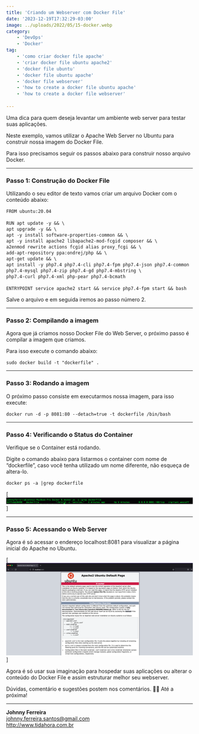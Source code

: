```yaml
---
title: 'Criando um Webserver com Docker File'
date: '2023-12-19T17:32:29-03:00'
image: ../uploads/2022/05/15-docker.webp
category:
    - 'DevOps'
    - 'Docker'
tag:
    - 'como criar docker file apache'
    - 'criar docker file ubuntu apache2'
    - 'docker file ubuntu'
    - 'docker file ubuntu apache'
    - 'docker file webserver'
    - 'how to create a docker file ubuntu apache'
    - 'how to create a docker file webserver'

---
```



Uma dica para quem deseja levantar um ambiente web server para testar suas aplicações.

Neste exemplo, vamos utilizar o Apache Web Server no Ubuntu para construir nossa imagem do Docker File.

Para isso precisamos seguir os passos abaixo para construir nosso arquivo Docker.

- - - - - -

### Passo 1: Construção do Docker File

Utilizando o seu editor de texto vamos criar um arquivo Docker com o conteúdo abaixo:

```
FROM ubuntu:20.04

RUN apt update -y && \
apt upgrade -y && \
apt -y install software-properties-common && \
apt -y install apache2 libapache2-mod-fcgid composer && \
a2enmod rewrite actions fcgid alias proxy_fcgi && \
add-apt-repository ppa:ondrej/php && \
apt-get update && \
apt install -y php7.4 php7.4-cli php7.4-fpm php7.4-json php7.4-common php7.4-mysql php7.4-zip php7.4-gd php7.4-mbstring \
php7.4-curl php7.4-xml php-pear php7.4-bcmath

ENTRYPOINT service apache2 start && service php7.4-fpm start && bash
```

Salve o arquivo e em seguida iremos ao passo número 2.

- - - - - -

### Passo 2: Compilando a imagem

Agora que já criamos nosso Docker File do Web Server, o próximo passo é compilar a imagem que criamos.

Para isso execute o comando abaixo:

```
sudo docker build -t "dockerfile" .
```

- - - - - -

### Passo 3: Rodando a imagem

O próximo passo consiste em executarmos nossa imagem, para isso execute:

```
docker run -d -p 8081:80 --detach=true -t dockerfile /bin/bash
```

- - - - - -

### Passo 4: Verificando o Status do Container

Verifique se o Container está rodando.

Digite o comando abaixo para listarmos o container com nome de “dockerfile”, caso você tenha utilizado um nome diferente, não esqueça de altera-lo.

```
docker ps -a |grep dockerfile
```

[![](../assets/img/uploads/2022/05/docker-ps-a-container-id.png)]

- - - - - -

### Passo 5: Acessando o Web Server

Agora é só acessar o endereço localhost:8081 para visualizar a página inicial do Apache no Ubuntu.

[![](../assets/img/uploads/2022/05/webserver-dockerfile-ubuntu.png)]

Agora é só usar sua imaginação para hospedar suas aplicações ou alterar o conteúdo do Docker File e assim estruturar melhor seu webserver.

Dúvidas, comentário e sugestões postem nos comentários.
👋🏼 Até a próxima!

- - - - - -


**Johnny Ferreira**  
<johnny.ferreira.santos@gmail.com>  
<http://www.tidahora.com.br>